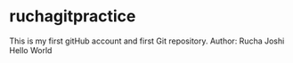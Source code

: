 # ruchagitpractice
This is my first gitHub account and first Git repository. Author: Rucha Joshi
Hello World

